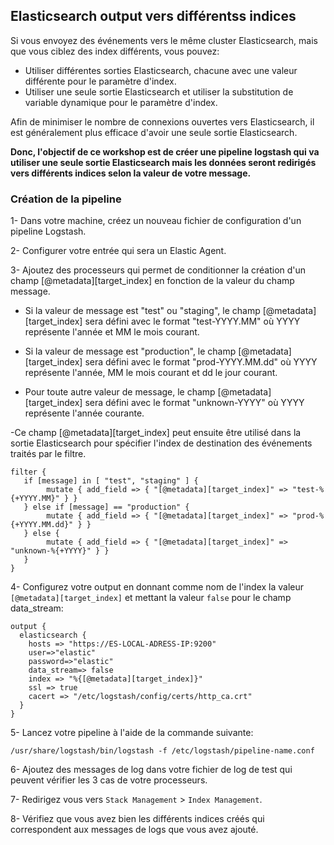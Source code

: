 ## Elasticsearch output vers différentss indices

Si vous envoyez des événements vers le même cluster Elasticsearch, mais que vous ciblez des index différents, vous pouvez: 

- Utiliser différentes sorties Elasticsearch, chacune avec une valeur différente pour le paramètre d'index.
- Utiliser une seule sortie Elasticsearch et utiliser la substitution de variable dynamique pour le paramètre d'index.

Afin de minimiser le nombre de connexions ouvertes vers Elasticsearch, il est généralement plus efficace d'avoir une seule sortie Elasticsearch. 

**Donc, l'objectif de ce workshop est de créer une pipeline logstash qui va utiliser une seule sortie Elasticsearch mais les données seront redirigés vers différents indices selon la valeur de votre message.**

### Création de la pipeline

1- Dans votre machine, créez un nouveau fichier de configuration d'un pipeline Logstash.

2- Configurer votre entrée qui sera un Elastic Agent.

3- Ajoutez des processeurs qui permet de conditionner la création d'un champ [@metadata][target_index] en fonction de la valeur du champ message. 

- Si la valeur de message est "test" ou "staging", le champ [@metadata][target_index] sera défini avec le format "test-YYYY.MM" où YYYY représente l'année et MM le mois courant. 

- Si la valeur de message est "production", le champ [@metadata][target_index] sera défini avec le format "prod-YYYY.MM.dd" où YYYY représente l'année, MM le mois courant et dd le jour courant. 

- Pour toute autre valeur de message, le champ [@metadata][target_index] sera défini avec le format "unknown-YYYY" où YYYY représente l'année courante. 

-Ce champ [@metadata][target_index] peut ensuite être utilisé dans la sortie Elasticsearch pour spécifier l'index de destination des événements traités par le filtre.

```
filter {
   if [message] in [ "test", "staging" ] {
        mutate { add_field => { "[@metadata][target_index]" => "test-%{+YYYY.MM}" } }
   } else if [message] == "production" {
        mutate { add_field => { "[@metadata][target_index]" => "prod-%{+YYYY.MM.dd}" } }
   } else {
        mutate { add_field => { "[@metadata][target_index]" => "unknown-%{+YYYY}" } }
   }
}
```

4- Configurez votre output en donnant comme nom de l'index la valeur `[@metadata][target_index]` et mettant la valeur `false` pour le champ data_stream:

```
output {
  elasticsearch {
    hosts => "https://ES-LOCAL-ADRESS-IP:9200"
    user=>"elastic"
    password=>"elastic"
    data_stream=> false
    index => "%{[@metadata][target_index]}"
    ssl => true
    cacert => "/etc/logstash/config/certs/http_ca.crt"
  }
}
```

5- Lancez votre pipeline à l'aide de la commande suivante: 

```
/usr/share/logstash/bin/logstash -f /etc/logstash/pipeline-name.conf
```

6- Ajoutez des messages de log dans votre fichier de log de test qui peuvent vérifier les 3 cas de votre processeurs.

7- Redirigez vous vers `Stack Management` > `Index Management`.

8- Vérifiez que vous avez bien les différents indices créés qui correspondent aux messages de logs que vous avez ajouté.